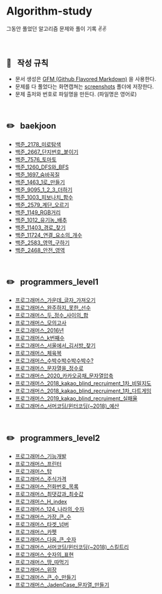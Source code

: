 # Algorithm-study
그동안 풀었던 알고리즘 문제와 풀이 기록 ✌️✌️


<br/>


## 📌 &nbsp; 작성 규칙

- 문서 생성은 [GFM (Github Flavored Markdown)](https://help.github.com/en/github/writing-on-github) 을 사용한다.
- 문제를 다 풀었다는 화면캡쳐는 [screenshots](https://github.com/ChoiEunji0114/Algorithm-study/tree/master/posts/screenshots) 폴더에 저장한다. 
- 문제 출저와 번호로 파일명을 만든다. (파일명은 영어로)

<br/>


## ✏️ &nbsp; baekjoon

- [백준_2178_미로탐색](https://github.com/ChoiEunji0114/Algorithm-study/blob/master/posts/boj-2178.md)
- [백준_2667_단지번호_붙이기](https://github.com/ChoiEunji0114/Algorithm-study/blob/master/posts/boj-2667.md)
- [백준_7576_토마토](https://github.com/ChoiEunji0114/Algorithm-study/blob/master/posts/boj-7576.md)
- [백준_1260_DFS와_BFS](https://github.com/ChoiEunji0114/Algorithm-study/blob/master/posts/boj-1260.md)
- [백준_1697_숨바꼭질](https://github.com/ChoiEunji0114/Algorithm-study/blob/master/posts/boj-1697.md)
- [백준_1463_1로_만들기](https://github.com/ChoiEunji0114/Algorithm-study/blob/master/posts/boj-1463.md)
- [백준_9095_1_2_3_더하기](https://github.com/ChoiEunji0114/Algorithm-study/blob/master/posts/boj-9095.md)
- [백준_1003_피보나치_함수](https://github.com/ChoiEunji0114/Algorithm-study/blob/master/posts/boj-1003.md)
- [백준_2579_계단_오르기](https://github.com/ChoiEunji0114/Algorithm-study/blob/master/posts/boj-2579.md)
- [백준_1149_RGB거리](https://github.com/ChoiEunji0114/Algorithm-study/blob/master/posts/boj-1149.md)
- [백준_1012_유기농_배추](https://github.com/ChoiEunji0114/Algorithm-study/blob/master/posts/boj-1012.md)
- [백준_11403_경로_찾기](https://github.com/ChoiEunji0114/Algorithm-study/blob/master/posts/boj-11403.md)
- [백준_11724_연결_요소의_개수](https://github.com/ChoiEunji0114/Algorithm-study/blob/master/posts/boj-11724.md)
- [백준_2583_영역_구하기](https://github.com/ChoiEunji0114/Algorithm-study/blob/master/posts/boj-2583.md)
- [백준_2468_안전_영역](https://github.com/ChoiEunji0114/Algorithm-study/blob/master/posts/boj-2468.md)

<br/>

## ✏️ &nbsp; programmers_level1

- [프로그래머스_가운데_글자_가져오기](https://github.com/ChoiEunji0114/Algorithm-study/blob/master/posts/programmers_12903.md)
- [프로그래머스_완주하지_못한_선수](https://github.com/ChoiEunji0114/Algorithm-study/blob/master/posts/programmers_42576.md)
- [프로그래머스_두_정수_사이의_합](https://github.com/ChoiEunji0114/Algorithm-study/blob/master/posts/programmers_12912.md)
- [프로그래머스_모의고사](https://github.com/ChoiEunji0114/Algorithm-study/blob/master/posts/programmers_42840.md)
- [프로그래머스_2016년](https://github.com/ChoiEunji0114/Algorithm-study/blob/master/posts/programmers_12901.md)
- [프로그래머스_k번째수](https://github.com/ChoiEunji0114/Algorithm-study/blob/master/posts/programmers_42748.md)
- [프로그래머스_서울에서_김서방_찾기](https://github.com/ChoiEunji0114/Algorithm-study/blob/master/posts/programmers_12919.md)
- [프로그래머스_체육복](https://github.com/ChoiEunji0114/Algorithm-study/blob/master/posts/programmers_42862.md)
- [프로그래머스_수박수박수박수박수?](https://github.com/ChoiEunji0114/Algorithm-study/blob/master/posts/programmers_12922.md)
- [프로그래머스_문자열을_정수로](https://github.com/ChoiEunji0114/Algorithm-study/blob/master/posts/programmers_12925.md)
- [프로그래머스_2020_카카오공채_문자열압축](https://github.com/ChoiEunji0114/Algorithm-study/blob/master/posts/programmers_60057.md)
- [프로그래머스_2018_kakao_blind_recruiment_1차_비밀지도](https://github.com/ChoiEunji0114/Algorithm-study/blob/master/posts/programmers_17681.md)
- [프로그래머스_2018_kakao_blind_recruiment_1차_다트게임](https://github.com/ChoiEunji0114/Algorithm-study/blob/master/posts/programmers_17682.md)
- [프로그래머스_2019_kakao_blind_recruiment_실패율](https://github.com/ChoiEunji0114/Algorithm-study/blob/master/posts/programmers_42889.md)
- [프로그래머스_서머코딩/윈터코딩(~2018)_예산](https://github.com/ChoiEunji0114/Algorithm-study/blob/master/posts/programmers_42889.md)



<br/>


## ✏️ &nbsp; programmers_level2

- [프로그래머스_기능개발](https://github.com/ChoiEunji0114/Algorithm-study/blob/master/posts/programmers_42586.md)
- [프로그래머스_프린터](https://github.com/ChoiEunji0114/Algorithm-study/blob/master/posts/programmers_42587.md)
- [프로그래머스_탑](https://github.com/ChoiEunji0114/Algorithm-study/blob/master/posts/programmers_42588.md)
- [프로그래머스_주식가격](https://github.com/ChoiEunji0114/Algorithm-study/blob/master/posts/programmers_42584.md)
- [프로그래머스_전화번호_목록](https://github.com/ChoiEunji0114/Algorithm-study/blob/master/posts/programmers_42577.md)
- [프로그래머스_최댓값과_최솟값](https://github.com/ChoiEunji0114/Algorithm-study/blob/master/posts/programmers_12939.md)
- [프로그래머스_H_index](https://github.com/ChoiEunji0114/Algorithm-study/blob/master/posts/programmers_42747.md)
- [프로그래머스_124_나라의_숫자](https://github.com/ChoiEunji0114/Algorithm-study/blob/master/posts/programmers_12899.md)
- [프로그래머스_가장_큰_수](https://github.com/ChoiEunji0114/Algorithm-study/blob/master/posts/programmers_42746.md)
- [프로그래머스_타겟_넘버](https://github.com/ChoiEunji0114/Algorithm-study/blob/master/posts/programmers_43165.md)
- [프로그래머스_카펫](https://github.com/ChoiEunji0114/Algorithm-study/blob/master/posts/programmers_42842.md)
- [프로그래머스_다음_큰_숫자](https://github.com/ChoiEunji0114/Algorithm-study/blob/master/posts/programmers_12911.md)
- [프로그래머스_서머코딩/윈터코딩(~2018)_스킬트리](https://github.com/ChoiEunji0114/Algorithm-study/blob/master/posts/programmers_49993.md)
- [프로그래머스_숫자의_표현](https://github.com/ChoiEunji0114/Algorithm-study/blob/master/posts/programmers_12924.md)
- [프로그래머스_땅_따먹기](https://github.com/ChoiEunji0114/Algorithm-study/blob/master/posts/programmers_12913.md)
- [프로그래머스_위장](https://github.com/ChoiEunji0114/Algorithm-study/blob/master/posts/programmers_42578.md)
- [프로그래머스_큰_수_만들기](https://github.com/ChoiEunji0114/Algorithm-study/blob/master/posts/programmers_42883.md)
- [프로그래머스_JadenCase_문자열_만들기](https://github.com/ChoiEunji0114/Algorithm-study/blob/master/posts/programmers_12951.md)
 

<br/>
<br/>
